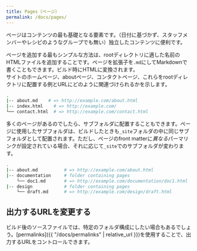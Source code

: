 ```yaml
---
title: Pages（ページ）
permalink: /docs/pages/
---
```


<!-- ---
title: Pages
permalink: /docs/pages/
--- -->

ページはコンテンツの最も基礎となる要素です。（日付に基づかず、スタッフメンバーやレシピのようなグループでも無い）独立したコンテンツに便利です。

<!-- Pages are the most basic building block for content. They're useful for standalone
content (content which is not date based or is not a group of content such as staff
members or recipes). -->

ページを追加する最もシンプルな方法は、rootディレクトリに適した名前のHTMLファイルを追加することです。ページを拡張子を`.md`にしてMarkdownで書くこともできます。ビルド時にHTMLに変換されます。  
サイトのホームページ、aboutページ、コンタクトページ、これらをrootディレクトリに配置する例とURLにどのように関連づけられるかを示します。

<!-- The simplest way of adding a page is to add an HTML file in the root
directory with a suitable filename. You can also write a page in Markdown using
a `.md` extension which converts to HTML on build. For a site with
a homepage, an about page, and a contact page, here’s what the root directory
and associated URLs might look like: -->

```sh
.
|-- about.md    # => http://example.com/about.html
|-- index.html    # => http://example.com/
└── contact.html  # => http://example.com/contact.html
```

多くのページがあるのでしたら、サブフォルダに配置することもできます。ページに使用したサブフォルダは、ビルドしたときも`_site`フォルダの中に同じサブフォルダとして配置されます。ただし、ページのfront matterに*異なる*パーマリンクが設定されている場合、それに応じて`_site`でのサブフォルダが変わります。

<!-- If you have a lot of pages, you can organize them into subfolders. The same subfolders that are used to group your pages in your project's source will then exist in the `_site` folder when your site builds. However, when a page has a *different* permalink set in the front matter, the subfolder at `_site` changes accordingly. -->

```sh
.
|-- about.md          # => http://example.com/about.html
|-- documentation     # folder containing pages
    └── doc1.md       # => http://example.com/documentation/doc1.html
|-- design            # folder containing pages
    └── draft.md      # => http://example.com/design/draft.html
```

## 出力するURLを変更する
<!-- ## Changing the output URL -->

ビルド後のソースファイルでは、特定のフォルダ構成にしたい場合もあるでしょう。[permalinks]({{ "/docs/permalinks" | relative_url }})を使用することで、出力するURLをコントロールできます。

<!-- You might want to have a particular folder structure for your source files that changes for the built site. With [permalinks](/docs/permalinks) you have full control of the output URL. -->
